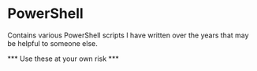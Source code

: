 # PowerShell

Contains various PowerShell scripts I have written over the years that may be helpful to someone else.

*** Use these at your own risk ***
